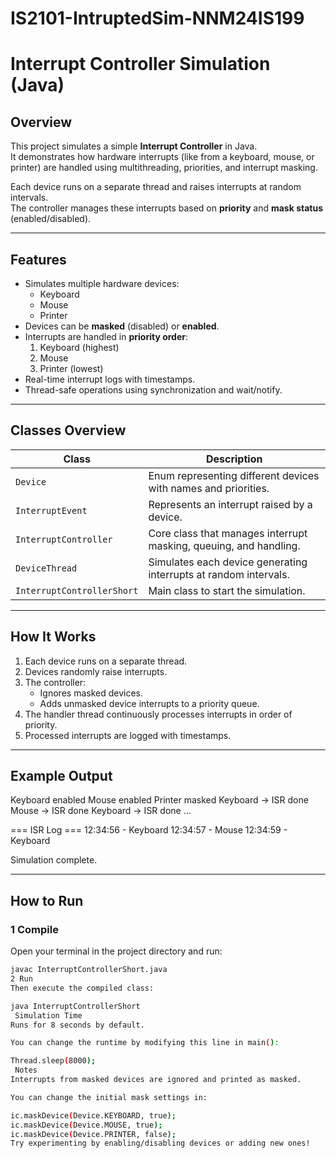 # IS2101-IntruptedSim-NNM24IS199


# Interrupt Controller Simulation (Java)

##  Overview
This project simulates a simple **Interrupt Controller** in Java.  
It demonstrates how hardware interrupts (like from a keyboard, mouse, or printer) are handled using multithreading, priorities, and interrupt masking.

Each device runs on a separate thread and raises interrupts at random intervals.  
The controller manages these interrupts based on **priority** and **mask status** (enabled/disabled).

---

##  Features
- Simulates multiple hardware devices:
  - Keyboard
  - Mouse
  - Printer
- Devices can be **masked** (disabled) or **enabled**.
- Interrupts are handled in **priority order**:
  1. Keyboard (highest)
  2. Mouse
  3. Printer (lowest)
- Real-time interrupt logs with timestamps.
- Thread-safe operations using synchronization and wait/notify.

---

##  Classes Overview

| Class | Description |
|--------|--------------|
| `Device` | Enum representing different devices with names and priorities. |
| `InterruptEvent` | Represents an interrupt raised by a device. |
| `InterruptController` | Core class that manages interrupt masking, queuing, and handling. |
| `DeviceThread` | Simulates each device generating interrupts at random intervals. |
| `InterruptControllerShort` | Main class to start the simulation. |

---

##  How It Works
1. Each device runs on a separate thread.
2. Devices randomly raise interrupts.
3. The controller:
   - Ignores masked devices.
   - Adds unmasked device interrupts to a priority queue.
4. The handler thread continuously processes interrupts in order of priority.
5. Processed interrupts are logged with timestamps.

---

##  Example Output
Keyboard enabled Mouse enabled Printer masked Keyboard → ISR done Mouse → ISR done Keyboard → ISR done ...

=== ISR Log === 12:34:56 - Keyboard 12:34:57 - Mouse 12:34:59 - Keyboard

Simulation complete.


---

##  How to Run

### **1️ Compile**
Open your terminal in the project directory and run:
```bash
javac InterruptControllerShort.java
2️ Run
Then execute the compiled class:

java InterruptControllerShort
 Simulation Time
Runs for 8 seconds by default.

You can change the runtime by modifying this line in main():

Thread.sleep(8000);
 Notes
Interrupts from masked devices are ignored and printed as masked.

You can change the initial mask settings in:

ic.maskDevice(Device.KEYBOARD, true);
ic.maskDevice(Device.MOUSE, true);
ic.maskDevice(Device.PRINTER, false);
Try experimenting by enabling/disabling devices or adding new ones!





